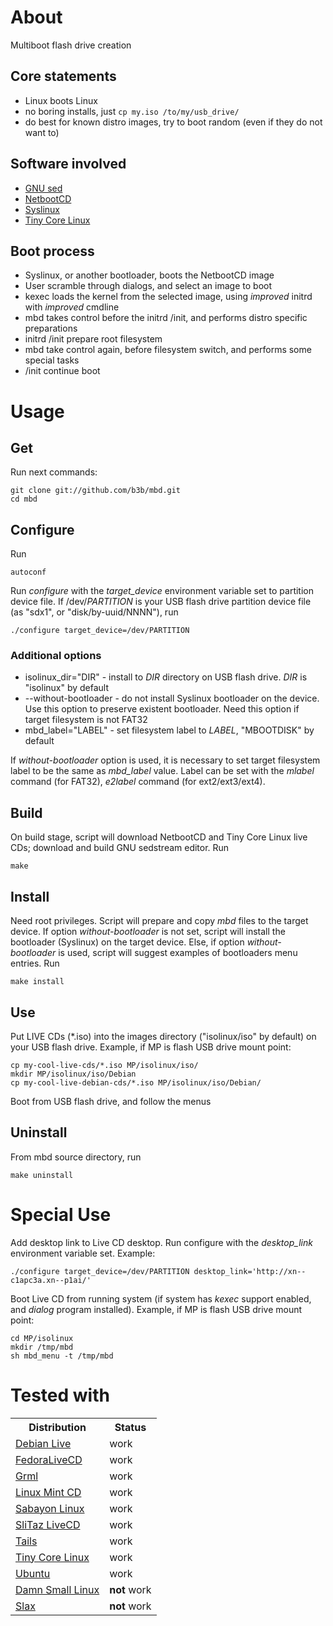 # About
Multiboot flash drive creation

## Core statements
* Linux boots Linux
* no boring installs, just `cp my.iso /to/my/usb_drive/`
* do best for known distro images, try to boot random (even if they do not want to)

## Software involved
* [GNU sed](http://www.gnu.org/s/sed/)
* [NetbootCD](http://netbootcd.tuxfamily.org/)
* [Syslinux](http://syslinux.zytor.com/wiki/index.php/The_Syslinux_Project)
* [Tiny Core Linux](http://distro.ibiblio.org/tinycorelinux/)

## Boot process
* Syslinux, or another bootloader, boots the NetbootCD image
* User scramble through dialogs, and select an image to boot
* kexec loads the kernel from the selected image, using _improved_ initrd with _improved_ cmdline
* mbd takes control before the initrd /init, and performs distro specific preparations
* initrd /init prepare root filesystem
* mbd take control again, before filesystem switch, and performs some special tasks
* /init continue boot

# Usage
## Get
Run next commands:

    git clone git://github.com/b3b/mbd.git
    cd mbd

## Configure
Run
    
    autoconf
Run _configure_ with the _target_device_ environment variable set to partition device file. If /dev/_PARTITION_ is your USB flash drive partition device file (as "sdx1", or "disk/by-uuid/NNNN"), run
    
    ./configure target_device=/dev/PARTITION

### Additional options
* isolinux\_dir="DIR" - install to _DIR_ directory on USB flash drive. _DIR_ is "isolinux" by default
* --without-bootloader - do not install Syslinux bootloader on the device. Use this option to preserve existent bootloader. Need this option if target filesystem is not FAT32
* mbd\_label="LABEL" - set filesystem label to _LABEL_, "MBOOTDISK" by default

If _without-bootloader_ option is used, it is necessary to set target filesystem label to be the same as _mbd\_label_ value. Label can be set with the _mlabel_ command (for FAT32), _e2label_ command (for ext2/ext3/ext4).

## Build
On build stage, script will download NetbootCD and Tiny Core Linux live CDs; download and build GNU sedstream editor. Run

    make

## Install
Need root privileges. Script will prepare and copy _mbd_ files to the target device.
If option _without-bootloader_ is not set, script will install the bootloader (Syslinux) on the target device. Else, if option _without-bootloader_ is used, script will suggest examples of bootloaders menu entries.
Run

    make install

## Use
Put LIVE CDs (*.iso) into the images directory ("isolinux/iso" by default) on your USB flash drive. Example, if MP is flash USB drive mount point:

    cp my-cool-live-cds/*.iso MP/isolinux/iso/
    mkdir MP/isolinux/iso/Debian
    cp my-cool-live-debian-cds/*.iso MP/isolinux/iso/Debian/

Boot from USB flash drive, and follow the menus

## Uninstall
From mbd source directory, run

    make uninstall

# Special Use
Add desktop link to Live CD desktop. Run configure with the _desktop_link_ environment variable set. Example:

    ./configure target_device=/dev/PARTITION desktop_link='http://xn--c1apc3a.xn--p1ai/'

Boot Live CD from running system (if system has _kexec_ support enabled, and _dialog_ program installed). Example, if MP is flash USB drive mount point:

    cd MP/isolinux
    mkdir /tmp/mbd
    sh mbd_menu -t /tmp/mbd

# Tested with
<table>
<tr>
<tr><th>Distribution</th><th>Status</th></tr>
<tr><td><a href="http://live.debian.net/">Debian Live</a></td><td>work</td></tr>
<tr><td><a href="http://fedoraproject.org/wiki/FedoraLiveCD">FedoraLiveCD</a></td><td>work</td></tr>
<tr><td><a href="http://grml.org/download/">Grml</a></td><td>work</td></tr>
<tr><td><a href="http://www.linuxmint.com/download.php">Linux Mint CD</a></td><td>work</td></tr>
<tr><td><a href="http://www.sabayon.org/mirrors">Sabayon Linux</a></td><td>work</td></tr>
<tr><td><a href="http://www.slitaz.org/en/get/index.html#stable">SliTaz LiveCD</a></td><td>work</td></tr>
<tr><td><a href="https://tails.boum.org/download/index.en.html">Tails</a></td><td>work</td></tr>
<tr><td><a href="http://distro.ibiblio.org/tinycorelinux/downloads.html">Tiny Core Linux</a></td><td>work</td></tr>
<tr><td><a href="http://www.ubuntu.com/download/ubuntu/download">Ubuntu</a></td><td>work</td></tr>
<tr></tr>
<tr><td><a href="http://www.damnsmalllinux.org/">Damn Small Linux</a></td><td><b>not</b> work</td></tr>
<tr><td><a href="http://www.slax.org/get_slax.php">Slax</a></td><td><b>not </b>work</td></tr>
</table>
